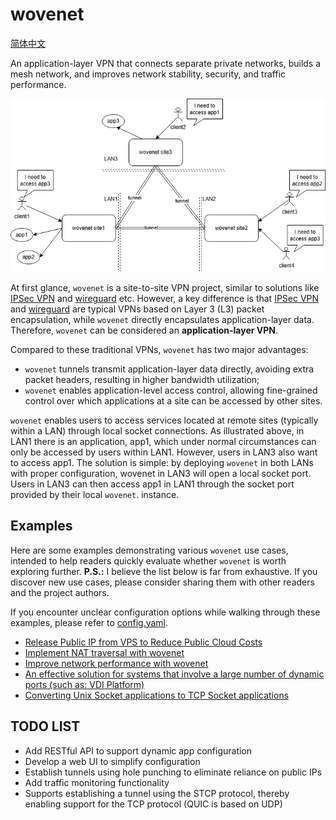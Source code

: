 # wovenet

[简体中文](./README_zh.md)

An application-layer VPN that connects separate private networks, builds a mesh network, and improves network stability, security, and traffic performance.

![wovenet topology](./wovenet.png)

At first glance, `wovenet` is a site-to-site VPN project, similar to solutions like [IPSec VPN](https://en.wikipedia.org/wiki/IPsec) and [wireguard](https://www.wireguard.com/) etc. However, a key difference is that [IPSec VPN](https://en.wikipedia.org/wiki/IPsec) and [wireguard](https://www.wireguard.com/) are typical VPNs based on Layer 3 (L3) packet encapsulation, while `wovenet` directly encapsulates application-layer data. Therefore, `wovenet` can be considered an **application-layer VPN**.

Compared to these traditional VPNs, `wovenet` has two major advantages:

* `wovenet` tunnels transmit application-layer data directly, avoiding extra packet headers, resulting in higher bandwidth utilization;
* `wovenet` enables application-level access control, allowing fine-grained control over which applications at a site can be accessed by other sites.

`wovenet` enables users to access services located at remote sites (typically within a LAN) through local socket connections. As illustrated above, in LAN1 there is an application, app1, which under normal circumstances can only be accessed by users within LAN1. However, users in LAN3 also want to access app1. The solution is simple: by deploying `wovenet` in both LANs with proper configuration, wovenet in LAN3 will open a local socket port. Users in LAN3 can then access app1 in LAN1 through the socket port provided by their local `wovenet`. instance.

## Examples

Here are some examples demonstrating various `wovenet` use cases, intended to help readers quickly evaluate whether `wovenet` is worth exploring further. **P.S.:** I believe the list below is far from exhaustive. If you discover new use cases, please consider sharing them with other readers and the project authors.

If you encounter unclear configuration options while walking through these examples, please refer to [config.yaml](./config.yaml).

* [Release Public IP from VPS to Reduce Public Cloud Costs](./examples/release-public-ip/README.md)
* [Implement NAT traversal with wovenet](./examples/reverse-proxy/README.md)
* [Improve network performance with wovenet](./examples/network-preformance/README.md)
* [An effective solution for systems that involve a large number of dynamic ports (such as: VDI Platform)](./examples/multiple-port/README.md)
* [Converting Unix Socket applications to TCP Socket applications](./examples/convert-unix-to-tcp/README.md)

## TODO LIST

* Add RESTful API to support dynamic app configuration
* Develop a web UI to simplify configuration
* Establish tunnels using hole punching to eliminate reliance on public IPs
* Add traffic monitoring functionality
* Supports establishing a tunnel using the STCP protocol, thereby enabling support for the TCP protocol (QUIC is based on UDP)
